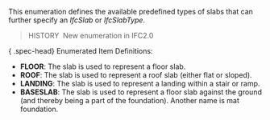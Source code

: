 ﻿This enumeration defines the available predefined types of slabs that can further specify an _IfcSlab_ or _IfcSlabType_.

> HISTORY&nbsp; New enumeration in IFC2.0

{ .spec-head}
Enumerated Item Definitions:

* **FLOOR**: The slab is used to represent a floor slab.
* **ROOF**: The slab is used to represent a roof slab (either flat or sloped).
* **LANDING**: The slab is used to represent a landing within a stair or ramp.
* **BASESLAB**: The slab is used to represent a floor slab against the ground (and thereby being a part of the foundation). Another name is mat foundation.
